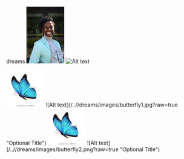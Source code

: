 dreams
<img src="images/ceo.png" width="100">
![Alt text](/../<gh-pages>/dreams/images/ceo.png?raw=true "Optional Title")

<img src="images/butterfly1.png" width="100">
![Alt text](/../<gh-pages>/dreams/images/butterfly1.jpg?raw=true "Optional Title")

<img src="images/butterfly2.png" width="100">
![Alt text](/../<gh-pages>/dreams/images/butterfly2.png?raw=true "Optional Title")
